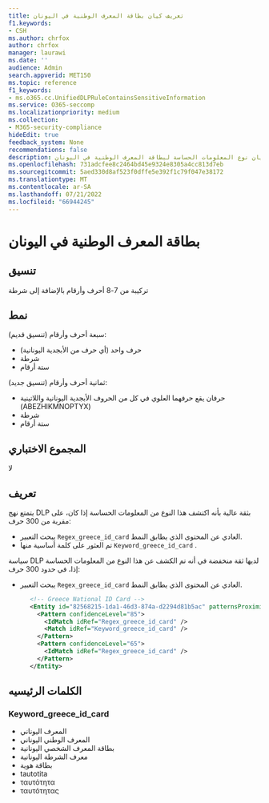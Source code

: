 ```yaml
---
title: تعريف كيان بطاقة المعرف الوطنية في اليونان
f1.keywords:
- CSH
ms.author: chrfox
author: chrfox
manager: laurawi
ms.date: ''
audience: Admin
search.appverid: MET150
ms.topic: reference
f1_keywords:
- ms.o365.cc.UnifiedDLPRuleContainsSensitiveInformation
ms.service: O365-seccomp
ms.localizationpriority: medium
ms.collection:
- M365-security-compliance
hideEdit: true
feedback_system: None
recommendations: false
description: تعريف كيان نوع المعلومات الحساسة لبطاقة المعرف الوطنية في اليونان.
ms.openlocfilehash: 731adcfee8c2464bd45e9324e8305a4cc813d7eb
ms.sourcegitcommit: 5aed330d8af523f0dffe5e392f1c79f047e38172
ms.translationtype: MT
ms.contentlocale: ar-SA
ms.lasthandoff: 07/21/2022
ms.locfileid: "66944245"
---
```

# <a name="greece-national-id-card"></a>بطاقة المعرف الوطنية في اليونان

## <a name="format"></a>تنسيق

تركيبة من 7-8 أحرف وأرقام بالإضافة إلى شرطة

## <a name="pattern"></a>نمط

سبعة أحرف وأرقام (تنسيق قديم):

- حرف واحد (أي حرف من الأبجدية اليونانية)
- شرطة
- ستة أرقام

ثمانية أحرف وأرقام (تنسيق جديد):

- حرفان يقع حرفهما العلوي في كل من الحروف الأبجدية اليونانية واللاتينية (ABEZHIKMNOPTYX)
- شرطة
- ستة أرقام

## <a name="checksum"></a>المجموع الاختباري

لا

## <a name="definition"></a>تعريف

يتمتع نهج DLP بثقة عالية بأنه اكتشف هذا النوع من المعلومات الحساسة إذا كان، على مقربة من 300 حرف:

- يبحث التعبير `Regex_greece_id_card` العادي عن المحتوى الذي يطابق النمط.
- تم العثور على كلمة أساسية منها `Keyword_greece_id_card` .

سياسة DLP لديها ثقة منخفضة في أنه تم الكشف عن هذا النوع من المعلومات الحساسة إذا، في حدود 300 حرف:

- يبحث التعبير `Regex_greece_id_card` العادي عن المحتوى الذي يطابق النمط.

```xml
      <!-- Greece National ID Card -->
      <Entity id="82568215-1da1-46d3-874a-d2294d81b5ac" patternsProximity="300" recommendedConfidence="85">
        <Pattern confidenceLevel="85">
          <IdMatch idRef="Regex_greece_id_card" />
          <Match idRef="Keyword_greece_id_card" />
        </Pattern>
        <Pattern confidenceLevel="65">
          <IdMatch idRef="Regex_greece_id_card" />
        </Pattern>
      </Entity>
```

## <a name="keywords"></a>الكلمات الرئيسيه

### <a name="keyword_greece_id_card"></a>Keyword_greece_id_card

- المعرف اليوناني
- المعرف الوطني اليوناني
- بطاقة المعرف الشخصي اليونانية
- معرف الشرطة اليونانية
- بطاقة هوية
- tautotita
- ταυτότητα
- ταυτότητας
